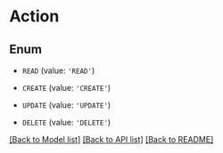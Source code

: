 # Action


## Enum

* `READ` (value: `'READ'`)

* `CREATE` (value: `'CREATE'`)

* `UPDATE` (value: `'UPDATE'`)

* `DELETE` (value: `'DELETE'`)

[[Back to Model list]](../README.md#documentation-for-models) [[Back to API list]](../README.md#documentation-for-api-endpoints) [[Back to README]](../README.md)


